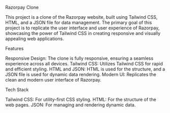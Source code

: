 

Razorpay Clone

This project is a clone of the Razorpay website, built using Tailwind CSS, HTML, and a JSON file for data management. The primary goal of this project is to replicate the user interface and user experience of Razorpay, showcasing the power of Tailwind CSS in creating responsive and visually appealing web applications.

Features

Responsive Design: The clone is fully responsive, ensuring a seamless experience across all devices.
Tailwind CSS: Utilizes Tailwind CSS for rapid and efficient styling.
HTML and JSON: HTML is used for the structure, and a JSON file is used for dynamic data rendering.
Modern UI: Replicates the clean and modern user interface of Razorpay.

Tech Stack

Tailwind CSS: For utility-first CSS styling.
HTML: For the structure of the web pages.
JSON: For managing and rendering dynamic data.
